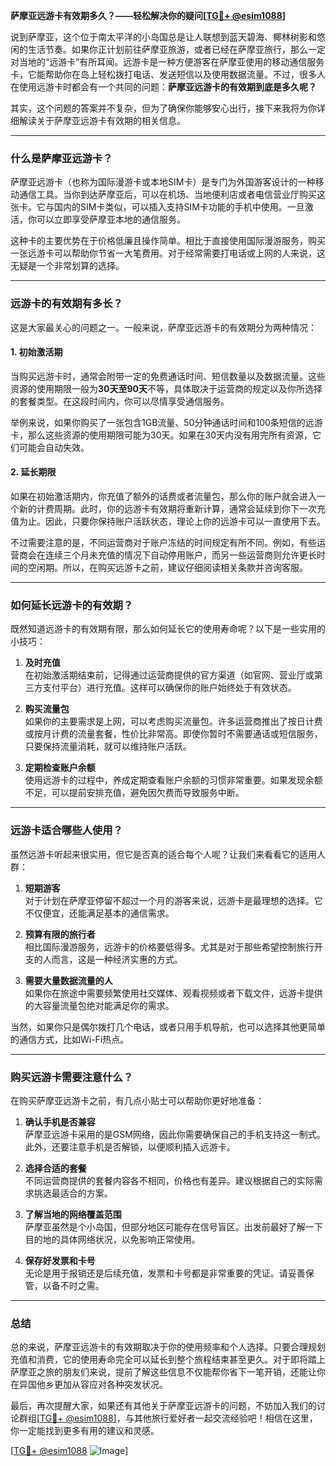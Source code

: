 **萨摩亚远游卡有效期多久？——轻松解决你的疑问[[TG💪+ @esim1088](https://t.me/s/esim1088)]**

说到萨摩亚，这个位于南太平洋的小岛国总是让人联想到蓝天碧海、椰林树影和悠闲的生活节奏。如果你正计划前往萨摩亚旅游，或者已经在萨摩亚旅行，那么一定对当地的“远游卡”有所耳闻。远游卡是一种方便游客在萨摩亚使用的移动通信服务卡，它能帮助你在岛上轻松拨打电话、发送短信以及使用数据流量。不过，很多人在使用远游卡时都会有一个共同的问题：**萨摩亚远游卡的有效期到底是多久呢？**

其实，这个问题的答案并不复杂，但为了确保你能够安心出行，接下来我将为你详细解读关于萨摩亚远游卡有效期的相关信息。

---

### **什么是萨摩亚远游卡？**

萨摩亚远游卡（也称为国际漫游卡或本地SIM卡）是专门为外国游客设计的一种移动通信工具。当你到达萨摩亚后，可以在机场、当地便利店或者电信营业厅购买这张卡。它与国内的SIM卡类似，可以插入支持SIM卡功能的手机中使用。一旦激活，你可以立即享受萨摩亚本地的通信服务。

这种卡的主要优势在于价格低廉且操作简单。相比于直接使用国际漫游服务，购买一张远游卡可以帮助你节省一大笔费用。对于经常需要打电话或上网的人来说，这无疑是一个非常划算的选择。

---

### **远游卡的有效期有多长？**

这是大家最关心的问题之一。一般来说，萨摩亚远游卡的有效期分为两种情况：

#### **1. 初始激活期**
当购买远游卡时，通常会附带一定的免费通话时间、短信数量以及数据流量。这些资源的使用期限一般为**30天至90天**不等，具体取决于运营商的规定以及你所选择的套餐类型。在这段时间内，你可以尽情享受通信服务。

举例来说，如果你购买了一张包含1GB流量、50分钟通话时间和100条短信的远游卡，那么这些资源的使用期限可能为30天。如果在30天内没有用完所有资源，它们可能会自动失效。

#### **2. 延长期限**
如果在初始激活期内，你充值了额外的话费或者流量包，那么你的账户就会进入一个新的计费周期。此时，你的远游卡有效期将重新计算，通常会延续到你下一次充值为止。因此，只要你保持账户活跃状态，理论上你的远游卡可以一直使用下去。

不过需要注意的是，不同运营商对于账户冻结的时间规定有所不同。例如，有些运营商会在连续三个月未充值的情况下自动停用账户，而另一些运营商则允许更长时间的空闲期。所以，在购买远游卡之前，建议仔细阅读相关条款并咨询客服。

---

### **如何延长远游卡的有效期？**

既然知道远游卡的有效期有限，那么如何延长它的使用寿命呢？以下是一些实用的小技巧：

1. **及时充值**  
   在初始激活期结束前，记得通过运营商提供的官方渠道（如官网、营业厅或第三方支付平台）进行充值。这样可以确保你的账户始终处于有效状态。

2. **购买流量包**  
   如果你的主要需求是上网，可以考虑购买流量包。许多运营商推出了按日计费或按月计费的流量套餐，性价比非常高。即使你暂时不需要通话或短信服务，只要保持流量消耗，就可以维持账户活跃。

3. **定期检查账户余额**  
   使用远游卡的过程中，养成定期查看账户余额的习惯非常重要。如果发现余额不足，可以提前安排充值，避免因欠费而导致服务中断。

---

### **远游卡适合哪些人使用？**

虽然远游卡听起来很实用，但它是否真的适合每个人呢？让我们来看看它的适用人群：

1. **短期游客**  
   对于计划在萨摩亚停留不超过一个月的游客来说，远游卡是最理想的选择。它不仅便宜，还能满足基本的通信需求。

2. **预算有限的旅行者**  
   相比国际漫游服务，远游卡的价格要低得多。尤其是对于那些希望控制旅行开支的人而言，这是一种经济实惠的方式。

3. **需要大量数据流量的人**  
   如果你在旅途中需要频繁使用社交媒体、观看视频或者下载文件，远游卡提供的大容量流量包绝对能满足你的需求。

当然，如果你只是偶尔拨打几个电话，或者只用手机导航，也可以选择其他更简单的通信方式，比如Wi-Fi热点。

---

### **购买远游卡需要注意什么？**

在购买萨摩亚远游卡之前，有几点小贴士可以帮助你更好地准备：

1. **确认手机是否兼容**  
   萨摩亚远游卡采用的是GSM网络，因此你需要确保自己的手机支持这一制式。此外，还要注意手机是否解锁，以便顺利插入远游卡。

2. **选择合适的套餐**  
   不同运营商提供的套餐内容各不相同，价格也有差异。建议根据自己的实际需求挑选最适合的方案。

3. **了解当地的网络覆盖范围**  
   萨摩亚虽然是个小岛国，但部分地区可能存在信号盲区。出发前最好了解一下目的地的具体网络状况，以免影响正常使用。

4. **保存好发票和卡号**  
   无论是用于报销还是后续充值，发票和卡号都是非常重要的凭证。请妥善保管，以备不时之需。

---

### **总结**

总的来说，萨摩亚远游卡的有效期取决于你的使用频率和个人选择。只要合理规划充值和消费，它的使用寿命完全可以延长到整个旅程结束甚至更久。对于即将踏上萨摩亚之旅的朋友们来说，提前了解这些信息不仅能帮你省下一笔开销，还能让你在异国他乡更加从容应对各种突发状况。

最后，再次提醒大家，如果还有其他关于萨摩亚远游卡的问题，不妨加入我们的讨论群组[[TG💪+ @esim1088](https://t.me/s/esim1088)]，与其他旅行爱好者一起交流经验吧！相信在这里，你一定能找到更多有用的建议和灵感。

[[TG💪+ @esim1088](https://t.me/s/esim1088) ![Image](https://i.postimg.cc/4NQfJmqS/Snipaste-2025-05-13-00-14-12.png)]